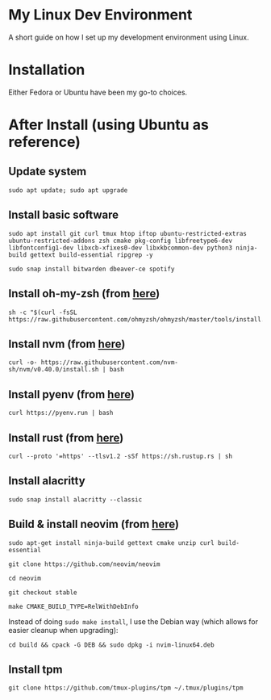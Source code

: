 # My Linux Dev Environment

A short guide on how I set up my development environment using Linux.

# Installation

Either Fedora or Ubuntu have been my go-to choices.

# After Install (using Ubuntu as reference)

## Update system

```
sudo apt update; sudo apt upgrade
```

## Install basic software

```
sudo apt install git curl tmux htop iftop ubuntu-restricted-extras ubuntu-restricted-addons zsh cmake pkg-config libfreetype6-dev libfontconfig1-dev libxcb-xfixes0-dev libxkbcommon-dev python3 ninja-build gettext build-essential ripgrep -y

sudo snap install bitwarden dbeaver-ce spotify
```

## Install oh-my-zsh (from [here](https://ohmyz.sh/#install))

```
sh -c "$(curl -fsSL https://raw.githubusercontent.com/ohmyzsh/ohmyzsh/master/tools/install.sh)"
```

## Install nvm (from [here](https://github.com/nvm-sh/nvm?tab=readme-ov-file#installing-and-updating))

```
curl -o- https://raw.githubusercontent.com/nvm-sh/nvm/v0.40.0/install.sh | bash
```

## Install pyenv (from [here](https://github.com/pyenv/pyenv?tab=readme-ov-file#installation))

```
curl https://pyenv.run | bash
```

## Install rust (from [here](https://www.rust-lang.org/tools/install))

```
curl --proto '=https' --tlsv1.2 -sSf https://sh.rustup.rs | sh
```

## Install alacritty

```
sudo snap install alacritty --classic
```

## Build & install neovim (from [here](https://github.com/neovim/neovim/blob/master/BUILD.md))

```
sudo apt-get install ninja-build gettext cmake unzip curl build-essential

git clone https://github.com/neovim/neovim

cd neovim

git checkout stable

make CMAKE_BUILD_TYPE=RelWithDebInfo

```
Instead of doing `sudo make install`, I use the Debian way (which allows for easier cleanup when upgrading):

```
cd build && cpack -G DEB && sudo dpkg -i nvim-linux64.deb
```

## Install tpm

```
git clone https://github.com/tmux-plugins/tpm ~/.tmux/plugins/tpm
```
